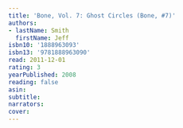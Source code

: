```yaml
---
title: 'Bone, Vol. 7: Ghost Circles (Bone, #7)'
authors:
- lastName: Smith
  firstName: Jeff
isbn10: '1888963093'
isbn13: '9781888963090'
read: 2011-12-01
rating: 3
yearPublished: 2008
reading: false
asin:
subtitle:
narrators:
cover:
---
```

